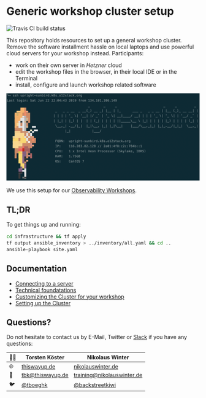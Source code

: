 # Generic workshop cluster setup

![Travis CI build status](https://travis-ci.org/observabilitystack/workshop-cluster.svg?branch=master)

This repository holds resources to set up a general workshop 
cluster. Remove the software installment hassle on local 
laptops and use powerful cloud servers for your workshop instead.
Participants:

* work on their own server in _Hetzner_ cloud
* edit the workshop files in the browser, in their 
  local IDE or in the Terminal
* install, configure and launch workshop related software

![alt](docs/workshop-login.png)

We use this setup for our [Observability Workshops](https://github.com/observabilitystack/k8s-observability-workshop).

## TL;DR

To get things up and running:

```bash
cd infrastructure && tf apply
tf output ansible_inventory > ../inventory/all.yaml && cd ..
ansible-playbook site.yaml
```

## Documentation

* [Connecting to a server](docs/connecting.md)
* [Technical foundatations](docs/technical_foundations.md)
* [Customizing the Cluster for your workshop](docs/customizing_for_your_workshop.md)
* [Setting up the Cluster](docs/setting_up_the_cluster.md)

## Questions?

Do not hesitate to contact us by E-Mail, Twitter or [Slack](https://o12stack.slack.com/) if you have any questions:

👨‍💻 | Torsten Köster | Nikolaus Winter
---|------------ | -------------
🌐 | [thiswayup.de](https://www.thiswayup.de) | [nikolauswinter.de](https://www.nikolauswinter.de)
📧 | [tbk@thiswayup.de](mailto:tbk@thiswayup.de) | [training@nikolauswinter.de](mailto:training@nikolauswinter.de)
🐦 | [@tboeghk](https://twitter.com/tboeghk) | [@backstreetkiwi](https://twitter.com/backstreetkiwi)